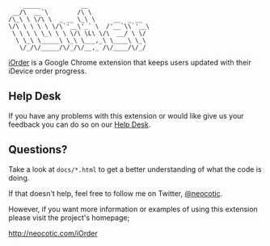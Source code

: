         _____           __                 
     __/\  __`\        /\ \                
    /\_\ \ \/\ \  _ __ \_\ \     __  _ __  
    \/\ \ \ \ \ \/\`'__\'_` \  /'__`\\`'__\
     \ \ \ \ \_\ \ \ \/\ \L\ \/\  __/ \ \/ 
      \ \_\ \_____\ \_\ \___,_\ \____\ \_\ 
       \/_/\/_____/\/_/\/__,_ /\/____/\/_/ 

[iOrder][] is a Google Chrome extension that keeps users updated with their
iDevice order progress.

## Help Desk

If you have any problems with this extension or would like give us your feedback
you can do so on our [Help Desk][].

## Questions?

Take a look at `docs/*.html` to get a better understanding of what the code is
doing.

If that doesn't help, feel free to follow me on Twitter, [@neocotic][].

However, if you want more information or examples of using this extension
please visit the project's homepage;

http://neocotic.com/iOrder

[@neocotic]: https://twitter.com/neocotic
[help desk]: https://iorder.uservoice.com
[iOrder]: https://chrome.google.com/webstore/detail/kflemogpkbophbipihnbcmlplbihbdhb